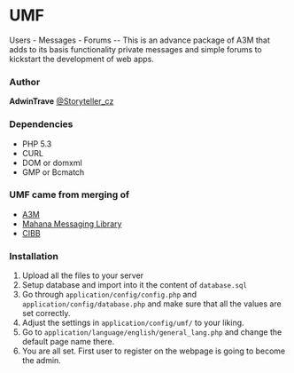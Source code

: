 UMF
===

Users - Messages - Forums -- This is an advance package of A3M that adds to its basis functionality private messages and simple forums to kickstart the development of web apps.

### Author

**AdwinTrave** [@Storyteller_cz](https://twitter.com/Storyteller_cz)

### Dependencies
* PHP 5.3
* CURL
* DOM or domxml
* GMP or Bcmatch

### UMF came from merging of
* [A3M](https://github.com/donjakobo/A3M/)
* [Mahana Messaging Library](https://github.com/jrmadsen67/Mahana-Messaging-library-for-CodeIgniter)
* [CIBB](http://superdit.com/2012/08/15/cibb-an-experimental-basic-forum-built-with-codeigniter-and-twitter-bootstrap/)

### Installation
1) Upload all the files to your server
2) Setup database and import into it the content of `database.sql`
3) Go through `application/config/config.php` and `application/config/database.php` and make sure that all the values are set correctly.
4) Adjust the settings in `application/config/umf/` to your liking.
5) Go to `application/language/english/general_lang.php` and change the default page name there.
6) You are all set. First user to register on the webpage is going to become the admin.
